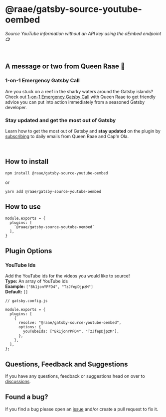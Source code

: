 # @raae/gatsby-source-youtube-oembed

_Source YouTube information without an API key using the oEmbed endpoint 📺_

&nbsp;

## A message or two from Queen Raae 👑

### 1-on-1 Emergency Gatsby Call

Are you stuck on a reef in the sharky waters around the Gatsby islands? Check out [1-on-1 Emergency Gatsby Call](https://queen.raae.codes/gatsby-emergency/?utm_source=readme&utm_campaign=source-youtube-oembed) with Queen Raae to get friendly advice you can put into action immediately from a seasoned Gatsby developer.

### Stay updated and get the most out of Gatsby

Learn how to get the most out of Gatsby and **stay updated** on the plugin by [subscribing](https://queen.raae.codes/emails/?utm_source=readme&utm_campaign=source-youtube-oembed) to daily emails from Queen Raae and Cap'n Ola.

&nbsp;

## How to install

`npm install @raae/gatsby-source-youtube-oembed`

or

`yarn add @raae/gatsby-source-youtube-oembed`

## How to use

```
module.exports = {
  plugins: [
    `@raae/gatsby-source-youtube-oembed`
  ],
}
```

## Plugin Options

### YouTube Ids

Add the YouTube ids for the videos you would like to source!  
**Type:** An array of YouTube ids  
**Example:** `["Bk1jonYPFD4", "TzJfepDjpzM"]`  
**Default:** `[]`

```
// gatsby.config.js

module.exports = {
  plugins: [
    {
      resolve: "@raae/gatsby-source-youtube-oembed",
      options: {
        youTubeIds: ["Bk1jonYPFD4", "TzJfepDjpzM"],
      },
    },
  ],
};
```

## Questions, Feedback and Suggestions

If you have any questions, feedback or suggestions head on over to [discussions](https://github.com/queen-raae/gatsby-source-youtube-oembed/discussions).

## Found a bug?

If you find a bug please open an [issue](https://github.com/queen-raae/gatsby-source-youtube-oembed/issues) and/or create a pull request to fix it.
